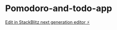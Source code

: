 # Pomodoro-and-todo-app

[Edit in StackBlitz next generation editor ⚡️](https://stackblitz.com/~/github.com/prog-Yousef/Pomodoro-and-todo-app)